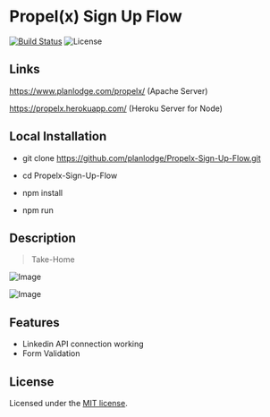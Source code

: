 # Propel(x) Sign Up Flow

[![Build Status](https://travis-ci.org/stevenbenner/jquery-powertip.svg?branch=master)](https://travis-ci.org/stevenbenner/jquery-powertip)
![License](https://img.shields.io/packagist/l/doctrine/orm.svg)

## Links

https://www.planlodge.com/propelx/ (Apache Server)

https://propelx.herokuapp.com/ (Heroku Server for Node)

## Local Installation

- git clone https://github.com/planlodge/Propelx-Sign-Up-Flow.git

- cd Propelx-Sign-Up-Flow

- npm install

- npm run

## Description

> Take-Home

![Image](https://github.com/planlodge/Propelx-Sign-Up-Flow/blob/master/screen1.png?raw=true)

![Image](https://github.com/planlodge/Propelx-Sign-Up-Flow/blob/master/screen2.png?raw=true)

## Features

- Linkedin API connection working
- Form Validation

## License

Licensed under the [MIT license](http://opensource.org/licenses/MIT).
